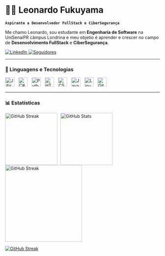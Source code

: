 # 👨‍💻 Leonardo Fukuyama

**`Aspirante a Desenvolvedor FullStack e CiberSegurança`**

Me chamo Leonardo, sou estudante em **Engenharia de Software** na UniSenaiPR câmpus Londrina e meu objetio é aprender e crescer no campo de **Desenvolvimento FullStack** e **CiberSegurança**. 

<p align="left">
    <a href="https://www.linkedin.com/in/leofukuyama/">
        <img 
            alt="LinkedIn" 
            title="Vamos conectar" 
            src="https://img.shields.io/badge/LinkedIn-0077B5?style=for-the-badge&logo=linkedin&logoColor=white"
        />
    </a>     
    <a href="https://github.com/leofukuyama?tab=followers">
        <img 
            alt="Seguidores" 
            title="Me siga no GitHub" 
            src="https://custom-icon-badges.demolab.com/github/followers/leofukuyama?color=236ad3&labelColor=1155ba&style=for-the-badge&logo=github&label=Seguidores&logoColor=white"
        />
    </a>   
</p>

---

### 🤖 Linguagens e Tecnologias

<img 
    align="left" 
    alt="JAVA"
    title="JAVA" 
    width="30px" 
    style="padding-right: 10px;" 
    src="https://cdn.jsdelivr.net/gh/devicons/devicon@latest/icons/java/java-original.svg" 
/>

<img
    align="left" 
    alt="C#"
    title="C#" 
    width="30px" 
    style="padding-right: 10px;" 
    src="https://cdn.jsdelivr.net/gh/devicons/devicon@latest/icons/csharp/csharp-original.svg" 
/>

<img 
    align="left" 
    alt="Python"
    title="Python" 
    width="30px" 
    style="padding-right: 10px;" 
    src="https://cdn.jsdelivr.net/gh/devicons/devicon@latest/icons/python/python-original.svg" 
/>

<img 
    align="left" 
    alt="HTML"
    title="HTML" 
    width="30px" 
    style="padding-right: 10px;" 
    src="https://cdn.jsdelivr.net/gh/devicons/devicon@latest/icons/html5/html5-original.svg" 
/>

<img 
    align="left" 
    alt="CSS"
    title="CSS" 
    width="30px" 
    style="padding-right: 10px;" 
    src="https://cdn.jsdelivr.net/gh/devicons/devicon@latest/icons/css3/css3-original.svg" 
/>
          
<img 
    align="left" 
    alt="JavaScript"
    title="JavaScript" 
    width="30px" 
    style="padding-right: 10px;" 
    src="https://cdn.jsdelivr.net/gh/devicons/devicon@latest/icons/javascript/javascript-original.svg" 
/>
          
<img 
    align="left" 
    alt="Linux"
    title="Linux" 
    width="30px" 
    style="padding-right: 10px;" 
    src="https://cdn.jsdelivr.net/gh/devicons/devicon@latest/icons/linux/linux-original.svg" 
/>

<img 
    align="left" 
    alt="Git"
    title="Git" 
    width="30px" 
    style="padding-right: 10px;" 
    src="https://cdn.jsdelivr.net/gh/devicons/devicon@latest/icons/git/git-original.svg" 
/>
          
<br/>
<br/>

---

### 📊 Estatísticas

<div style="display: flex; gap: 10px;">
    <img 
        alt="GitHub Streak" 
        height="170" 
        src="https://github-readme-stats.vercel.app/api?username=leofukuyama&theme=noctis_minimus&show_icons=true&count_private=true&rank_icon=github&locale=pt-br"
    />
    <img 
      alt="GitHub Stats" 
      height="170" 
      src="https://github-readme-stats.vercel.app/api/top-langs/?username=leofukuyama&theme=noctis_minimus&layout=compact&custom_title=Tecnologias&langs_count=9" 
    />
</div>

<div style="display: flex; gap: 10px;">
    <img 
      alt="GitHub Streak" 
      height="250" 
      src="https://github-readme-activity-graph.vercel.app/graph?username=leofukuyama&theme=noctis-minimus&custom_title=Gráfico%20de%20Contribuição%20de%20Leonardo%20Fukuyama"
    />
</div>

[![GitHub Streak](https://github-readme-streak-stats.herokuapp.com?user=leofukuyama&theme=noctis-minimus&locale=pt_BR&mode=weekly)](https://git.io/streak-stats)

